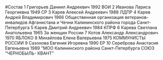 #Состав
1 Григорьев Даниил Андреевич 1992 ВОИ
2 Иванова Лариса Георгиевна 1949 СР
3 Карев Алексей Андреевич 1988 ЛДПР
4 Карев Андрей Владимирович 1966 Общественная организация ветеранов-инвалидов Афганистана и Чечни Калининского района города Санкт-Петербурга
5 Карев Дмитрий Андреевич 1984 КПРФ
6 Карева Светлана Анатольевна 1965 За женщин России
7 Котов Александр Александрович 1970 ЯБЛОКО
8 Михайлова Елена Валерьевна 1975 КОММУНИСТЫ РОССИИ
9 Сазонова Евгения Игоревна 1990 ЕР
10 Сереброва Анастасия Евгеньевна 1989 \"МОО Калининского района Санкт-Петербурга СОЮЗ \"ЧЕРНОБЫЛЬ- КВАНТ\"

